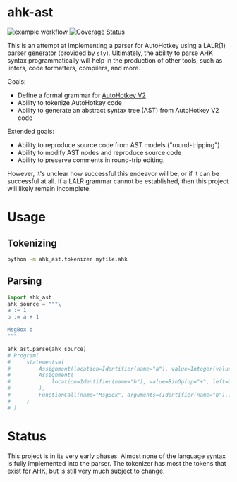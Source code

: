 # ahk-ast

![example workflow](https://github.com/spyoungtech/ahk-ast/actions/workflows/unittests.yaml/badge.svg)
[![Coverage Status](https://coveralls.io/repos/github/spyoungtech/ahk-ast/badge.svg?branch=main)](https://coveralls.io/github/spyoungtech/ahk-ast?branch=main)



This is an attempt at implementing a parser for AutoHotkey using a LALR(1) parser generator (provided by `sly`).
Ultimately, the ability to parse AHK syntax programmatically will help in the production of other tools, such as
linters, code formatters, compilers, and more.


Goals:

- Define a formal grammar for [AutoHotkey V2](https://lexikos.github.io/v2/docs/v2-changes.htm)
- Ability to tokenize AutoHotkey code
- Ability to generate an abstract syntax tree (AST) from AutoHotkey V2 code


Extended goals:

- Ability to reproduce source code from AST models ("round-tripping")
- Ability to modify AST nodes and reproduce source code
- Ability to preserve comments in round-trip editing.



However, it's unclear how successful this endeavor will be, or if it can be successful at all. If a LALR grammar cannot
be established, then this project will likely remain incomplete.

# Usage


## Tokenizing

```bash
python -m ahk_ast.tokenizer myfile.ahk
```

## Parsing

```python
import ahk_ast
ahk_source = """\
a := 1
b := a + 1

MsgBox b
"""

ahk_ast.parse(ahk_source)
# Program(
#     statements=(
#         Assignment(location=Identifier(name="a"), value=Integer(value=1)),
#         Assignment(
#             location=Identifier(name="b"), value=BinOp(op="+", left=Identifier(name="a"), right=Integer(value=1))
#         ),
#         FunctionCall(name="MsgBox", arguments=(Identifier(name="b"),)),
#     )
# )

```

# Status

This project is in its very early phases. Almost none of the language syntax is fully implemented into the parser.
The tokenizer has most the tokens that exist for AHK, but is still very much subject to change.

